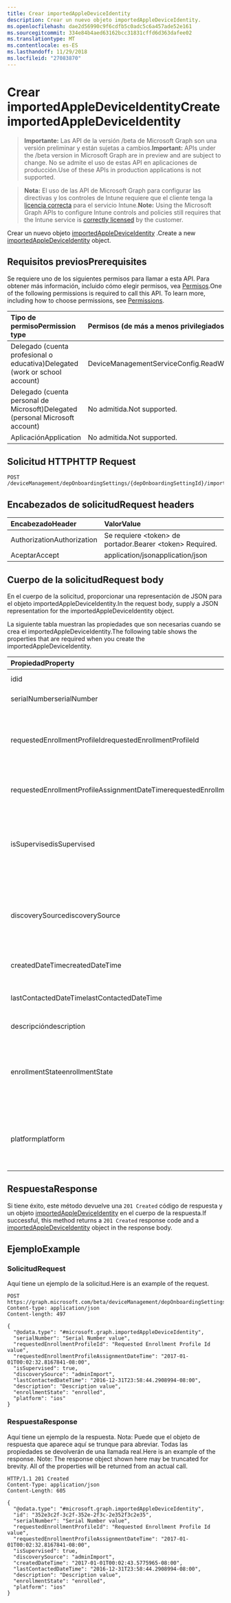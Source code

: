 ```yaml
---
title: Crear importedAppleDeviceIdentity
description: Crear un nuevo objeto importedAppleDeviceIdentity.
ms.openlocfilehash: dae2d56990c9f6cdfb5c0adc5c6a457ade52e161
ms.sourcegitcommit: 334e84b4aed63162bcc31831cffd6d363dafee02
ms.translationtype: MT
ms.contentlocale: es-ES
ms.lasthandoff: 11/29/2018
ms.locfileid: "27083870"
---
```

# <a name="create-importedappledeviceidentity"></a><span data-ttu-id="6d0df-103">Crear importedAppleDeviceIdentity</span><span class="sxs-lookup"><span data-stu-id="6d0df-103">Create importedAppleDeviceIdentity</span></span>

> <span data-ttu-id="6d0df-104">**Importante:** Las API de la versión /beta de Microsoft Graph son una versión preliminar y están sujetas a cambios.</span><span class="sxs-lookup"><span data-stu-id="6d0df-104">**Important:** APIs under the /beta version in Microsoft Graph are in preview and are subject to change.</span></span> <span data-ttu-id="6d0df-105">No se admite el uso de estas API en aplicaciones de producción.</span><span class="sxs-lookup"><span data-stu-id="6d0df-105">Use of these APIs in production applications is not supported.</span></span>

> <span data-ttu-id="6d0df-106">**Nota:** El uso de las API de Microsoft Graph para configurar las directivas y los controles de Intune requiere que el cliente tenga la [licencia correcta](https://go.microsoft.com/fwlink/?linkid=839381) para el servicio Intune.</span><span class="sxs-lookup"><span data-stu-id="6d0df-106">**Note:** Using the Microsoft Graph APIs to configure Intune controls and policies still requires that the Intune service is [correctly licensed](https://go.microsoft.com/fwlink/?linkid=839381) by the customer.</span></span>

<span data-ttu-id="6d0df-107">Crear un nuevo objeto [importedAppleDeviceIdentity](../resources/intune-enrollment-importedappledeviceidentity.md) .</span><span class="sxs-lookup"><span data-stu-id="6d0df-107">Create a new [importedAppleDeviceIdentity](../resources/intune-enrollment-importedappledeviceidentity.md) object.</span></span>
## <a name="prerequisites"></a><span data-ttu-id="6d0df-108">Requisitos previos</span><span class="sxs-lookup"><span data-stu-id="6d0df-108">Prerequisites</span></span>
<span data-ttu-id="6d0df-p102">Se requiere uno de los siguientes permisos para llamar a esta API. Para obtener más información, incluido cómo elegir permisos, vea [Permisos](/graph/permissions-reference).</span><span class="sxs-lookup"><span data-stu-id="6d0df-p102">One of the following permissions is required to call this API. To learn more, including how to choose permissions, see [Permissions](/graph/permissions-reference).</span></span>

|<span data-ttu-id="6d0df-111">Tipo de permiso</span><span class="sxs-lookup"><span data-stu-id="6d0df-111">Permission type</span></span>|<span data-ttu-id="6d0df-112">Permisos (de más a menos privilegiados)</span><span class="sxs-lookup"><span data-stu-id="6d0df-112">Permissions (from most to least privileged)</span></span>|
|:---|:---|
|<span data-ttu-id="6d0df-113">Delegado (cuenta profesional o educativa)</span><span class="sxs-lookup"><span data-stu-id="6d0df-113">Delegated (work or school account)</span></span>|<span data-ttu-id="6d0df-114">DeviceManagementServiceConfig.ReadWrite.All</span><span class="sxs-lookup"><span data-stu-id="6d0df-114">DeviceManagementServiceConfig.ReadWrite.All</span></span>|
|<span data-ttu-id="6d0df-115">Delegado (cuenta personal de Microsoft)</span><span class="sxs-lookup"><span data-stu-id="6d0df-115">Delegated (personal Microsoft account)</span></span>|<span data-ttu-id="6d0df-116">No admitida.</span><span class="sxs-lookup"><span data-stu-id="6d0df-116">Not supported.</span></span>|
|<span data-ttu-id="6d0df-117">Aplicación</span><span class="sxs-lookup"><span data-stu-id="6d0df-117">Application</span></span>|<span data-ttu-id="6d0df-118">No admitida.</span><span class="sxs-lookup"><span data-stu-id="6d0df-118">Not supported.</span></span>|

## <a name="http-request"></a><span data-ttu-id="6d0df-119">Solicitud HTTP</span><span class="sxs-lookup"><span data-stu-id="6d0df-119">HTTP Request</span></span>
<!-- {
  "blockType": "ignored"
}
-->
``` http
POST /deviceManagement/depOnboardingSettings/{depOnboardingSettingId}/importedAppleDeviceIdentities
```

## <a name="request-headers"></a><span data-ttu-id="6d0df-120">Encabezados de solicitud</span><span class="sxs-lookup"><span data-stu-id="6d0df-120">Request headers</span></span>
|<span data-ttu-id="6d0df-121">Encabezado</span><span class="sxs-lookup"><span data-stu-id="6d0df-121">Header</span></span>|<span data-ttu-id="6d0df-122">Valor</span><span class="sxs-lookup"><span data-stu-id="6d0df-122">Value</span></span>|
|:---|:---|
|<span data-ttu-id="6d0df-123">Authorization</span><span class="sxs-lookup"><span data-stu-id="6d0df-123">Authorization</span></span>|<span data-ttu-id="6d0df-124">Se requiere &lt;token&gt; de portador.</span><span class="sxs-lookup"><span data-stu-id="6d0df-124">Bearer &lt;token&gt; Required.</span></span>|
|<span data-ttu-id="6d0df-125">Aceptar</span><span class="sxs-lookup"><span data-stu-id="6d0df-125">Accept</span></span>|<span data-ttu-id="6d0df-126">application/json</span><span class="sxs-lookup"><span data-stu-id="6d0df-126">application/json</span></span>|

## <a name="request-body"></a><span data-ttu-id="6d0df-127">Cuerpo de la solicitud</span><span class="sxs-lookup"><span data-stu-id="6d0df-127">Request body</span></span>
<span data-ttu-id="6d0df-128">En el cuerpo de la solicitud, proporcionar una representación de JSON para el objeto importedAppleDeviceIdentity.</span><span class="sxs-lookup"><span data-stu-id="6d0df-128">In the request body, supply a JSON representation for the importedAppleDeviceIdentity object.</span></span>

<span data-ttu-id="6d0df-129">La siguiente tabla muestran las propiedades que son necesarias cuando se crea el importedAppleDeviceIdentity.</span><span class="sxs-lookup"><span data-stu-id="6d0df-129">The following table shows the properties that are required when you create the importedAppleDeviceIdentity.</span></span>

|<span data-ttu-id="6d0df-130">Propiedad</span><span class="sxs-lookup"><span data-stu-id="6d0df-130">Property</span></span>|<span data-ttu-id="6d0df-131">Tipo</span><span class="sxs-lookup"><span data-stu-id="6d0df-131">Type</span></span>|<span data-ttu-id="6d0df-132">Descripción</span><span class="sxs-lookup"><span data-stu-id="6d0df-132">Description</span></span>|
|:---|:---|:---|
|<span data-ttu-id="6d0df-133">id</span><span class="sxs-lookup"><span data-stu-id="6d0df-133">id</span></span>|<span data-ttu-id="6d0df-134">String</span><span class="sxs-lookup"><span data-stu-id="6d0df-134">String</span></span>|<span data-ttu-id="6d0df-135">Clave de la entidad.</span><span class="sxs-lookup"><span data-stu-id="6d0df-135">Key of the entity.</span></span>|
|<span data-ttu-id="6d0df-136">serialNumber</span><span class="sxs-lookup"><span data-stu-id="6d0df-136">serialNumber</span></span>|<span data-ttu-id="6d0df-137">String</span><span class="sxs-lookup"><span data-stu-id="6d0df-137">String</span></span>|<span data-ttu-id="6d0df-138">Número de serie del dispositivo</span><span class="sxs-lookup"><span data-stu-id="6d0df-138">Device serial number</span></span>|
|<span data-ttu-id="6d0df-139">requestedEnrollmentProfileId</span><span class="sxs-lookup"><span data-stu-id="6d0df-139">requestedEnrollmentProfileId</span></span>|<span data-ttu-id="6d0df-140">String</span><span class="sxs-lookup"><span data-stu-id="6d0df-140">String</span></span>|<span data-ttu-id="6d0df-141">Administración de identificador de perfil de inscripción tenga la intención de aplicar al dispositivo durante la inscripción siguiente</span><span class="sxs-lookup"><span data-stu-id="6d0df-141">Enrollment profile Id admin intends to apply to the device during next enrollment</span></span>|
|<span data-ttu-id="6d0df-142">requestedEnrollmentProfileAssignmentDateTime</span><span class="sxs-lookup"><span data-stu-id="6d0df-142">requestedEnrollmentProfileAssignmentDateTime</span></span>|<span data-ttu-id="6d0df-143">DateTimeOffset</span><span class="sxs-lookup"><span data-stu-id="6d0df-143">DateTimeOffset</span></span>|<span data-ttu-id="6d0df-144">El perfil de tiempo de inscripción se asignó al dispositivo</span><span class="sxs-lookup"><span data-stu-id="6d0df-144">The time enrollment profile was assigned to the device</span></span>|
|<span data-ttu-id="6d0df-145">isSupervised</span><span class="sxs-lookup"><span data-stu-id="6d0df-145">isSupervised</span></span>|<span data-ttu-id="6d0df-146">Booleano</span><span class="sxs-lookup"><span data-stu-id="6d0df-146">Boolean</span></span>|<span data-ttu-id="6d0df-147">Indica si el dispositivo de Apple es supervisado.</span><span class="sxs-lookup"><span data-stu-id="6d0df-147">Indicates if the Apple device is supervised.</span></span> <span data-ttu-id="6d0df-148">Es más información en:https://support.apple.com/en-us/HT202837</span><span class="sxs-lookup"><span data-stu-id="6d0df-148">More information is at: https://support.apple.com/en-us/HT202837</span></span>|
|<span data-ttu-id="6d0df-149">discoverySource</span><span class="sxs-lookup"><span data-stu-id="6d0df-149">discoverySource</span></span>|[<span data-ttu-id="6d0df-150">discoverySource</span><span class="sxs-lookup"><span data-stu-id="6d0df-150">discoverySource</span></span>](../resources/intune-enrollment-discoverysource.md)|<span data-ttu-id="6d0df-151">Origen de detección del dispositivo de Apple.</span><span class="sxs-lookup"><span data-stu-id="6d0df-151">Apple device discovery source.</span></span> <span data-ttu-id="6d0df-152">Los valores posibles son: `unknown`, `adminImport` y `deviceEnrollmentProgram`.</span><span class="sxs-lookup"><span data-stu-id="6d0df-152">Possible values are: `unknown`, `adminImport`, `deviceEnrollmentProgram`.</span></span>|
|<span data-ttu-id="6d0df-153">createdDateTime</span><span class="sxs-lookup"><span data-stu-id="6d0df-153">createdDateTime</span></span>|<span data-ttu-id="6d0df-154">DateTimeOffset</span><span class="sxs-lookup"><span data-stu-id="6d0df-154">DateTimeOffset</span></span>|<span data-ttu-id="6d0df-155">Crear fecha hora del dispositivo</span><span class="sxs-lookup"><span data-stu-id="6d0df-155">Created Date Time of the device</span></span>|
|<span data-ttu-id="6d0df-156">lastContactedDateTime</span><span class="sxs-lookup"><span data-stu-id="6d0df-156">lastContactedDateTime</span></span>|<span data-ttu-id="6d0df-157">DateTimeOffset</span><span class="sxs-lookup"><span data-stu-id="6d0df-157">DateTimeOffset</span></span>|<span data-ttu-id="6d0df-158">Última vez fecha ponerse en contacto del dispositivo</span><span class="sxs-lookup"><span data-stu-id="6d0df-158">Last Contacted Date Time of the device</span></span>|
|<span data-ttu-id="6d0df-159">descripción</span><span class="sxs-lookup"><span data-stu-id="6d0df-159">description</span></span>|<span data-ttu-id="6d0df-160">String</span><span class="sxs-lookup"><span data-stu-id="6d0df-160">String</span></span>|<span data-ttu-id="6d0df-161">La descripción del dispositivo</span><span class="sxs-lookup"><span data-stu-id="6d0df-161">The description of the device</span></span>|
|<span data-ttu-id="6d0df-162">enrollmentState</span><span class="sxs-lookup"><span data-stu-id="6d0df-162">enrollmentState</span></span>|[<span data-ttu-id="6d0df-163">enrollmentState</span><span class="sxs-lookup"><span data-stu-id="6d0df-163">enrollmentState</span></span>](../resources/intune-enrollment-enrollmentstate.md)|<span data-ttu-id="6d0df-164">El estado del dispositivo en Intune.</span><span class="sxs-lookup"><span data-stu-id="6d0df-164">The state of the device in Intune.</span></span> <span data-ttu-id="6d0df-165">Los valores posibles son: `unknown`, `enrolled`, `pendingReset`, `failed`, `notContacted`, `blocked`.</span><span class="sxs-lookup"><span data-stu-id="6d0df-165">Possible values are: `unknown`, `enrolled`, `pendingReset`, `failed`, `notContacted`, `blocked`.</span></span>|
|<span data-ttu-id="6d0df-166">platform</span><span class="sxs-lookup"><span data-stu-id="6d0df-166">platform</span></span>|[<span data-ttu-id="6d0df-167">plataforma</span><span class="sxs-lookup"><span data-stu-id="6d0df-167">platform</span></span>](../resources/intune-enrollment-platform.md)|<span data-ttu-id="6d0df-168">La plataforma del dispositivo.</span><span class="sxs-lookup"><span data-stu-id="6d0df-168">The platform of the Device.</span></span> <span data-ttu-id="6d0df-169">Los valores posibles son: `unknown`, `ios`, `android`, `windows`, `windowsMobile`, `macOS`.</span><span class="sxs-lookup"><span data-stu-id="6d0df-169">Possible values are: `unknown`, `ios`, `android`, `windows`, `windowsMobile`, `macOS`.</span></span>|



## <a name="response"></a><span data-ttu-id="6d0df-170">Respuesta</span><span class="sxs-lookup"><span data-stu-id="6d0df-170">Response</span></span>
<span data-ttu-id="6d0df-171">Si tiene éxito, este método devuelve una `201 Created` código de respuesta y un objeto [importedAppleDeviceIdentity](../resources/intune-enrollment-importedappledeviceidentity.md) en el cuerpo de la respuesta.</span><span class="sxs-lookup"><span data-stu-id="6d0df-171">If successful, this method returns a `201 Created` response code and a [importedAppleDeviceIdentity](../resources/intune-enrollment-importedappledeviceidentity.md) object in the response body.</span></span>

## <a name="example"></a><span data-ttu-id="6d0df-172">Ejemplo</span><span class="sxs-lookup"><span data-stu-id="6d0df-172">Example</span></span>
### <a name="request"></a><span data-ttu-id="6d0df-173">Solicitud</span><span class="sxs-lookup"><span data-stu-id="6d0df-173">Request</span></span>
<span data-ttu-id="6d0df-174">Aquí tiene un ejemplo de la solicitud.</span><span class="sxs-lookup"><span data-stu-id="6d0df-174">Here is an example of the request.</span></span>
``` http
POST https://graph.microsoft.com/beta/deviceManagement/depOnboardingSettings/{depOnboardingSettingId}/importedAppleDeviceIdentities
Content-type: application/json
Content-length: 497

{
  "@odata.type": "#microsoft.graph.importedAppleDeviceIdentity",
  "serialNumber": "Serial Number value",
  "requestedEnrollmentProfileId": "Requested Enrollment Profile Id value",
  "requestedEnrollmentProfileAssignmentDateTime": "2017-01-01T00:02:32.8167841-08:00",
  "isSupervised": true,
  "discoverySource": "adminImport",
  "lastContactedDateTime": "2016-12-31T23:58:44.2908994-08:00",
  "description": "Description value",
  "enrollmentState": "enrolled",
  "platform": "ios"
}
```

### <a name="response"></a><span data-ttu-id="6d0df-175">Respuesta</span><span class="sxs-lookup"><span data-stu-id="6d0df-175">Response</span></span>
<span data-ttu-id="6d0df-p107">Aquí tiene un ejemplo de la respuesta. Nota: Puede que el objeto de respuesta que aparece aquí se trunque para abreviar. Todas las propiedades se devolverán de una llamada real.</span><span class="sxs-lookup"><span data-stu-id="6d0df-p107">Here is an example of the response. Note: The response object shown here may be truncated for brevity. All of the properties will be returned from an actual call.</span></span>
``` http
HTTP/1.1 201 Created
Content-Type: application/json
Content-Length: 605

{
  "@odata.type": "#microsoft.graph.importedAppleDeviceIdentity",
  "id": "352e3c2f-3c2f-352e-2f3c-2e352f3c2e35",
  "serialNumber": "Serial Number value",
  "requestedEnrollmentProfileId": "Requested Enrollment Profile Id value",
  "requestedEnrollmentProfileAssignmentDateTime": "2017-01-01T00:02:32.8167841-08:00",
  "isSupervised": true,
  "discoverySource": "adminImport",
  "createdDateTime": "2017-01-01T00:02:43.5775965-08:00",
  "lastContactedDateTime": "2016-12-31T23:58:44.2908994-08:00",
  "description": "Description value",
  "enrollmentState": "enrolled",
  "platform": "ios"
}
```





